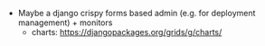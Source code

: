 * Maybe a django crispy forms based admin (e.g. for deployment management) + monitors
    * charts: https://djangopackages.org/grids/g/charts/
